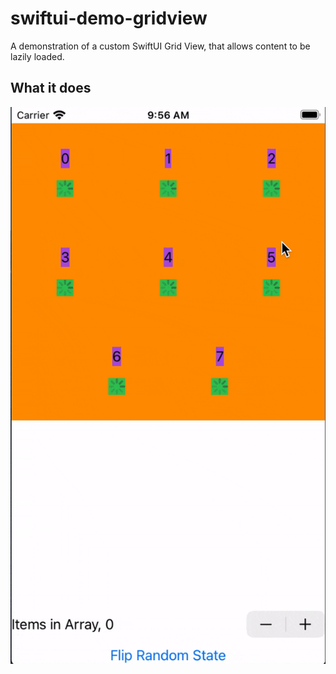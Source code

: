 # swiftui-demo-gridview

A demonstration of a custom SwiftUI Grid View, that allows content to be lazily loaded.

## What it does ##

![Demonstration GIF](https://raw.githubusercontent.com/Thisura98/swiftui-demo-gridview/main/demo.gif)
